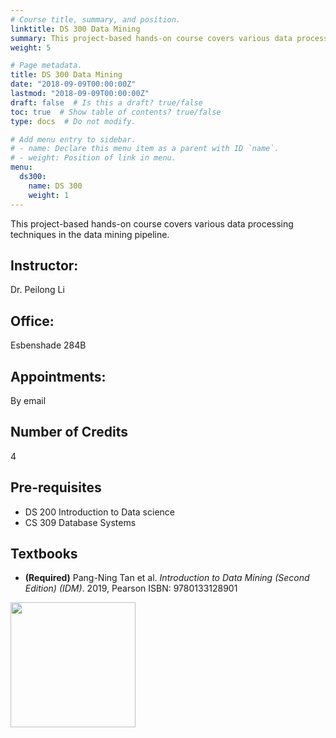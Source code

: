 ```yaml
---
# Course title, summary, and position.
linktitle: DS 300 Data Mining
summary: This project-based hands-on course covers various data processing techniques in the data mining pipeline.
weight: 5

# Page metadata.
title: DS 300 Data Mining
date: "2018-09-09T00:00:00Z"
lastmod: "2018-09-09T00:00:00Z"
draft: false  # Is this a draft? true/false
toc: true  # Show table of contents? true/false
type: docs  # Do not modify.

# Add menu entry to sidebar.
# - name: Declare this menu item as a parent with ID `name`.
# - weight: Position of link in menu.
menu:
  ds300:
    name: DS 300
    weight: 1
---
```



This project-based hands-on course covers various data processing techniques in the data mining pipeline.

## Instructor:

Dr. Peilong Li

## Office:

Esbenshade 284B

## Appointments:

By email

## Number of Credits

4

## Pre-requisites

* DS 200 Introduction to Data science
* CS 309 Database Systems

## Textbooks

* **(Required)** Pang-Ning Tan et al.
*Introduction to Data Mining (Second Edition) (IDM)*.
2019, Pearson
ISBN: 9780133128901
<img src="https://www-users.cs.umn.edu/~kumar001/dmbook/dmbook_2ed.jpg" width="200">
